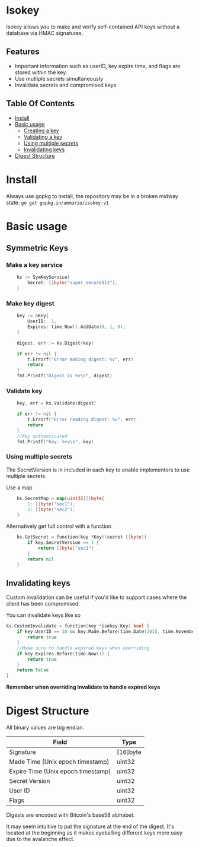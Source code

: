 # Isokey

Isokey allows you to make and verify self-contained API keys without a database via HMAC signatures.

## Features
- Important information such as userID, key expire time, and flags are stored within
the key.
- Use mutliple secrets simultaneously
- Invalidate secrets and compromised keys

<!-- START doctoc generated TOC please keep comment here to allow auto update -->
<!-- DON'T EDIT THIS SECTION, INSTEAD RE-RUN doctoc TO UPDATE -->
## Table Of Contents

- [Install](#install)
- [Basic usage](#basic-usage)
  - [Creating a key](#creating-a-key)
  - [Validating a key](#validating-a-key)
  - [Using multiple secrets](#using-multiple-secrets)
  - [Invalidating keys](#invalidating-keys)
- [Digest Structure](#digest-structure)

<!-- END doctoc generated TOC please keep comment here to allow auto update -->

# Install
Always use gopkg to install, the repository may be in a broken midway state.
`go get gopkg.in/ammario/isokey.v1`

# Basic usage

## Symmetric Keys

### Make a key service
```go
    ks := SymKeyService{
		Secret: []byte("super_secure111"),
	}
```

### Make key digest
```go
	key := &Key{
		UserID:  1,
		Expires: time.Now().AddDate(0, 1, 0),
	}

	digest, err := ks.Digest(key)

	if err != nil {
		t.Errorf("Error making digest: %v", err)
		return
	}
	fmt.Printf("Digest is %v\n", digest)
```

### Validate key

```go
    key, err = ks.Validate(digest)

	if err != nil {
		t.Errorf("Error reading digest: %v", err)
		return
	}
    //Key authenticated
	fmt.Printf("Key: %+v\n", key)
```

### Using multiple secrets
The SecretVersion is in included in each key to enable
implementors to use multiple secrets.

Use a map
```go
    ks.SecretMap = map[uint32][]byte{
        1: []byte("sec1"),
        2: []byte("sec2"),
    }
```

Alternatively get full control with a function
```go
    ks.GetSecret = function(key *Key)(secret []byte){
        if key.SecretVersion == 1 {
            return []byte("sec1") 
        }
        return nil
    }
```

## Invalidating keys

Custom invalidation can be useful if you'd like to support cases where the client
has been compromised.

You can invalidate keys like so
```go
ks.CustomInvalidate = function(key *isokey.Key) bool {
    if key.UserID == 10 && key.Made.Before(time.Date(2015, time.November, 10, 23, 0, 0, 0, time.UTC)) {
        return true
    }
    //Make sure to handle expired keys when overriding
    if key.Expires.Before(time.Now()) {
        return true
    }
    return false
}
```
**Remember when overriding Invalidate to handle expired keys**



# Digest Structure
All binary values are big endian.

| Field | Type |
|--------|------|
| Signature | [16]byte |
| Made Time (Unix epoch timestamp) | uint32 |
| Expire Time (Unix epoch timestamp) | uint32 |
| Secret Version | uint32 |
| User ID     | uint32 |
| Flags | uint32 |

Digests are encoded with Bitcoin's base58 alphabet.

It may seem intuitive to put the signature at the end of the digest. It's located
at the beginning as it makes eyeballing different keys more easy due to
the avalanche effect.